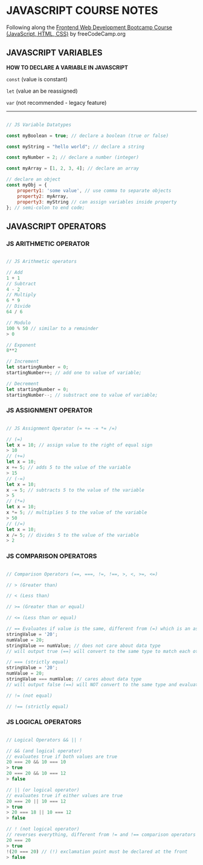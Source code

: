 # JAVASCRIPT COURSE NOTES

Following along the [Frontend Web Development Bootcamp Course (JavaScript, HTML, CSS)](https://www.youtube.com/watch?v=zJSY8tbf_ys) by freeCodeCamp.org

## JAVASCRIPT VARIABLES

**HOW TO DECLARE A VARIABLE IN JAVASCRIPT**

`const` (value is constant)

`let` (value an be reassigned)

`var` (not recommended - legacy feature)

---

```js

// JS Variable Datatypes

const myBoolean = true; // declare a boolean (true or false)

const myString = "hello world"; // declare a string

const myNumber = 2; // declare a number (integer)

const myArray = [1, 2, 3, 4]; // declare an array

// declare an object
const myObj = {
	property1: 'some value', // use comma to separate objects
	property2: myArray,
	property3: myString // can assign variables inside property
}; // semi-colon to end code;

```

## JAVASCRIPT OPERATORS

### JS ARITHMETIC OPERATOR
```js

// JS Arithmetic operators

// Add
1 + 1
// Subtract
4 - 2
// Multiply
6 * 9
// Divide
64 / 6

// Modulo
100 % 50 // similar to a remainder
> 0

// Exponent
8**2

// Increment
let startingNumber = 0;
startingNumber++; // add one to value of variable;

// Decrement
let startingNumber = 0;
startingNumber--; // substract one to value of variable;

```

### JS ASSIGNMENT OPERATOR
```js

// JS Assignment Operator (= += -= *= /=)

// (=)
let x = 10; // assign value to the right of equal sign
> 10
// (+=)
let x = 10;
x += 5; // adds 5 to the value of the variable
> 15
// (-=)
let x = 10;
x -= 5; // subtracts 5 to the value of the variable
> 5
// (*=)
let x = 10;
x *= 5; // multiplies 5 to the value of the variable
> 50
// (/=)
let x = 10;
x /= 5; // divides 5 to the value of the variable
> 2

```

### JS COMPARISON OPERATORS
```js

// Comparison Operators (==, ===, !=, !==, >, <, >=, <=)

// > (Greater than)

// < (Less than)

// >= (Greater than or equal)

// <= (Less than or equal)

// == Evaluates if value is the same, different from (=) which is an assignment operator
stringValue = '20';
numValue = 20;
stringValue == numValue; // does not care about data type
// will output true (==) will convert to the same type to match each other and evaluate true

// === (strictly equal)
stringValue = '20';
numValue = 20;
stringValue === numValue; // cares about data type
// will output false (==) will NOT convert to the same type and evaluate false

// != (not equal)

// !== (strictly equal)

```

### JS LOGICAL OPERATORS
```js

// Logical Operators && || !

// && (and logical operator)
// evaluates true if both values are true
20 === 20 && 10 === 10 
> true
20 === 20 && 10 === 12
> false

// || (or logical operator)
// evaluates true if either values are true
20 === 20 || 10 === 12
> true
> 20 === 18 || 10 === 12
> false

// ! (not logical operator)
// reverses everything, different from != and !== comparison operators
20 === 20
> true
!(20 === 20) // (!) exclamation point must be declared at the front
> false

```